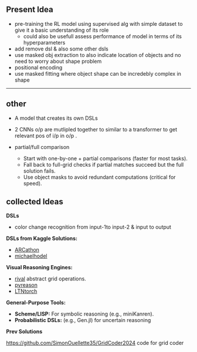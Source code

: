## Present Idea

- pre-training the RL model using supervised alg with simple dataset to give it a basic understanding of its role
    -   could also be usefull assess performance of model in terms of its hyperparameters
- add remove dsl & also some other dsls
- use masked obj extraction to also indicate location of objects and no need to worry about shape problem
- positional encoding
- use masked fitting where object shape can be incredebly complex in shape

---

## other 
- A model that creates its own DSLs
- 2 CNNs o/p are mutlipled together to similar to a transformer to get relevant pos of i/p in o/p .

- partial/full comparison
    - Start with one-by-one + partial comparisons (faster for most tasks).
    - Fall back to full-grid checks if partial matches succeed but the full solution fails.
    - Use object masks to avoid redundant computations (critical for speed).

## collected Ideas

**DSLs**

- color change recognition from input-1to input-2  & input to output

**DSLs from Kaggle Solutions:**    
- [ARCathon](https://github.com/arcathon/)
- [michaelhodel](https://github.com/michaelhodel/arc-dsl/tree/main)

    
 **Visual Reasoning Engines:** 
 - [rival](https://github.com/msamsami/rival) abstract grid operations.
- [pyreason](https://github.com/lab-v2/pyreason)
- [LTNtorch](https://github.com/tommasocarraro/LTNtorch)


**General-Purpose Tools:**
- **Scheme/LISP:** For symbolic reasoning (e.g., miniKanren).
- **Probabilistic DSLs:** (e.g., Gen.jl) for uncertain reasoning

**Prev Solutions**

https://github.com/SimonOuellette35/GridCoder2024 code for grid coder


